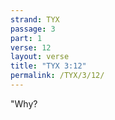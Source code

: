 ```yaml
---
strand: TYX
passage: 3
part: 1
verse: 12
layout: verse
title: "TYX 3:12"
permalink: /TYX/3/12/
---
```

"Why?

